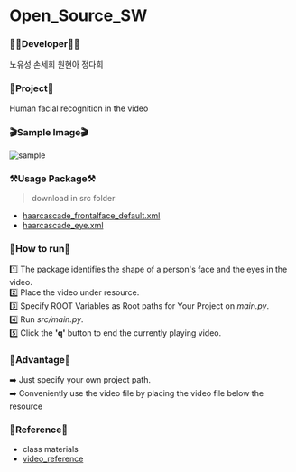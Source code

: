# Open_Source_SW

### 👨‍💻Developer👩‍💻 <br>
노유성 손세희 원현아 정다희


### 🎯Project🎯 <br>
Human facial recognition in the video


### 🎬Sample Image🎬 <br>
![sample](https://github.com/USEONGEE/Open_Source_SW/assets/68580694/8fa4a4d5-f203-45ab-9149-62a3609a6565)


### ⚒️Usage Package⚒️ <br>
> download in src folder
- [haarcascade_frontalface_default.xml](https://github.com/opencv/opencv/blob/master/data/haarcascades/haarcascade_frontalface_default.xml) <br>
- [haarcascade_eye.xml](https://github.com/opencv/opencv/blob/master/data/haarcascades/haarcascade_eye.xml)


### 📃How to run📃 <br>
1️⃣ The package identifies the shape of a person's face and the eyes in the video. <br>
2️⃣ Place the video under resource. <br>
3️⃣ Specify ROOT Variables as Root paths for Your Project on *main.py*. <br>
4️⃣ Run *src/main.py*. <br>
5️⃣ Click the **'q'** button to end the currently playing video. <br>


### 🌈Advantage🌈 <br>
➡️ Just specify your own project path. <br>
➡️ Conveniently use the video file by placing the video file below the resource 


### 🔗Reference🔗 <br>
- class materials <br>
- [video_reference](https://www.pexels.com)